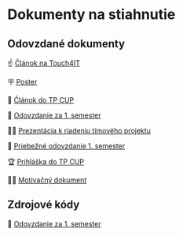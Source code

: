 ---
---

# Dokumenty na stiahnutie

## Odovzdané dokumenty

☝️ [Článok na Touch4IT](/assets/Clanok_Touch4IT.pdf)

🪧 [Poster](/assets/Poster.png)

📖 [Článok do TP CUP](/assets/TP_CUP_clanok.pdf)

🍺 [Odovzdanie za 1. semester](/assets/Timovy_projekt.pdf)

🧑‍🏫 [Prezentácia k riadeniu tímového projektu](/assets/Riadenie_TP.pdf)

📄 [Priebežné odovzdanie 1. semester](/assets/Timovy_projekt_milestone1.pdf)

🏆 [Prihláška do TP CUP](/assets/TP_Cup_prihlaska.pdf)

🧑‍🎓 [Motivačný dokument](/assets/Motivacny_dokument.pdf)

## Zdrojové kódy

💾 [Odovzdanie za 1. semester](/assets/zdrojove-kody.zip)
